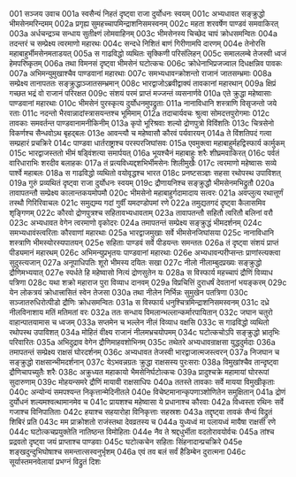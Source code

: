 001  सञ्जय उवाच
001a स्वसैन्यं निहतं दृष्ट्वा राजा दुर्योधनः स्वयम्
001c अभ्यधावत सङ्क्रुद्धो भीमसेनमरिन्दमम्
002a प्रगृह्य सुमहच्चापमिन्द्राशनिसमस्वनम्
002c महता शरवर्षेण पाण्डवं समवाकिरत्
003a अर्धचन्द्रञ्च सन्धाय सुतीक्ष्णं लोमवाहिनम्
003c भीमसेनस्य चिच्छेद चापं क्रोधसमन्वितः
004a तदन्तरं च सम्प्रेक्ष्य त्वरमाणो महारथः
004c सन्दधे निशितं बाणं गिरीणामपि दारणम्
004e तेनोरसि महाबाहुर्भीमसेनमताडयत्
005a स गाढविद्धो व्यथितः सृक्किणी परिसंलिहन्
005c समाललम्बे तेजस्वी ध्वजं हेमपरिष्कृतम्
006a तथा विमनसं दृष्ट्वा भीमसेनं घटोत्कचः
006c क्रोधेनाभिप्रजज्वाल दिधक्षन्निव पावकः
007a अभिमन्युमुखाश्चैव पाण्डवानां महारथाः
007c समभ्यधावन्क्रोशन्तो राजानं जातसम्भ्रमाः
008a सम्प्रेक्ष्य तानापततः सङ्क्रुद्धाञ्जातसम्भ्रमान्
008c भारद्वाजोऽब्रवीद्वाक्यं तावकानां महारथान्
009a क्षिप्रं गच्छत भद्रं वो राजानं परिरक्षत
009c संशयं परमं प्राप्तं मज्जन्तं व्यसनार्णवे
010a एते क्रुद्धा महेष्वासाः पाण्डवानां महारथाः
010c भीमसेनं पुरस्कृत्य दुर्योधनमुपद्रुताः
011a नानाविधानि शस्त्राणि विसृजन्तो जये रताः
011c नदन्तो भैरवान्नादांस्त्रासयन्तश्च भूमिमाम्
012a तदाचार्यवचः श्रुत्वा सोमदत्तपुरोगमाः
012c तावकाः समवर्तन्त पाण्डवानामनीकिनीम्
013a कृपो भूरिश्रवाः शल्यो द्रोणपुत्रो विविंशतिः
013c चित्रसेनो विकर्णश्च सैन्धवोऽथ बृहद्बलः
013e आवन्त्यौ च महेष्वासौ कौरवं पर्यवारयन्
014a ते विंशतिपदं गत्वा सम्प्रहारं प्रचक्रिरे
014c पाण्डवा धार्तराष्ट्राश्च परस्परजिघांसवः
015a एवमुक्त्वा महाबाहुर्महद्विस्फार्य कार्मुकम्
015c भारद्वाजस्ततो भीमं षड्विंशत्या समार्पयत्
016a भूयश्चैनं महाबाहुः शरैः शीघ्रमवाकिरत्
016c पर्वतं वारिधाराभिः शरदीव बलाहकः
017a तं प्रत्यविध्यद्दशभिर्भीमसेनः शिलीमुखैः
017c त्वरमाणो महेष्वासः सव्ये पार्श्वे महाबलः
018a स गाढविद्धो व्यथितो वयोवृद्धश्च भारत
018c प्रनष्टसञ्ज्ञः सहसा रथोपस्थ उपाविशत्
019a गुरुं प्रव्यथितं दृष्ट्वा राजा दुर्योधनः स्वयम्
019c द्रौणायनिश्च सङ्क्रुद्धौ भीमसेनमभिद्रुतौ
020a तावापतन्तौ सम्प्रेक्ष्य कालान्तकयमोपमौ
020c भीमसेनो महाबाहुर्गदामादाय सत्वरः
021a अवप्लुत्य रथात्तूर्णं तस्थौ गिरिरिवाचलः
021c समुद्यम्य गदां गुर्वीं यमदण्डोपमां रणे
022a तमुद्यतगदं दृष्ट्वा कैलासमिव शृङ्गिणम्
022c कौरवो द्रोणपुत्रश्च सहितावभ्यधावताम्
023a तावापतन्तौ सहितौ त्वरितौ बलिनां वरौ
023c अभ्यधावत वेगेन त्वरमाणो वृकोदरः
024a तमापतन्तं सम्प्रेक्ष्य सङ्क्रुद्धं भीमदर्शनम्
024c समभ्यधावंस्त्वरिताः कौरवाणां महारथाः
025a भारद्वाजमुखाः सर्वे भीमसेनजिघांसया
025c नानाविधानि शस्त्राणि भीमस्योरस्यपातयन्
025e सहिताः पाण्डवं सर्वे पीडयन्तः समन्ततः
026a तं दृष्ट्वा संशयं प्राप्तं पीड्यमानं महारथम्
026c अभिमन्युप्रभृतयः पाण्डवानां महारथाः
026e अभ्यधावन्परीप्सन्तः प्राणांस्त्यक्त्वा सुदुस्त्यजान्
027a अनूपाधिपतिः शूरो भीमस्य दयितः सखा
027c नीलो नीलाम्बुदप्रख्यः सङ्क्रुद्धो द्रौणिमभ्ययात्
027e स्पर्धते हि महेष्वासो नित्यं द्रोणसुतेन यः
028a स विस्फार्य महच्चापं द्रौणिं विव्याध पत्रिणा
028c यथा शक्रो महाराज पुरा विव्याध दानवम्
029a विप्रचित्तिं दुराधर्षं देवतानां भयङ्करम्
029c येन लोकत्रयं क्रोधात्त्रासितं स्वेन तेजसा
030a तथा नीलेन निर्भिन्नः सुमुखेन पतत्रिणा
030c सञ्जातरुधिरोत्पीडो द्रौणिः क्रोधसमन्वितः
031a स विस्फार्य धनुश्चित्रमिन्द्राशनिसमस्वनम्
031c दध्रे नीलविनाशाय मतिं मतिमतां वरः
032a ततः सन्धाय विमलान्भल्लान्कर्मारपायितान्
032c जघान चतुरो वाहान्पातयामास च ध्वजम्
033a सप्तमेन च भल्लेन नीलं विव्याध वक्षसि
033c स गाढविद्धो व्यथितो रथोपस्थ उपाविशत्
034a मोहितं वीक्ष्य राजानं नीलमभ्रचयोपमम्
034c घटोत्कचोऽपि सङ्क्रुद्धो भ्रातृभिः परिवारितः
035a अभिदुद्राव वेगेन द्रौणिमाहवशोभिनम्
035c तथेतरे अभ्यधावन्राक्षसा युद्धदुर्मदाः
036a तमापतन्तं सम्प्रेक्ष्य राक्षसं घोरदर्शनम्
036c अभ्यधावत तेजस्वी भारद्वाजात्मजस्त्वरन्
037a निजघान च सङ्क्रुद्धो राक्षसान्भीमदर्शनान्
037c येऽभवन्नग्रतः क्रुद्धा राक्षसस्य पुरःसराः
038a विमुखांश्चैव तान्दृष्ट्वा द्रौणिचापच्युतैः शरैः
038c अक्रुध्यत महाकायो भैमसेनिर्घटोत्कचः
039a प्रादुश्चक्रे महामायां घोररूपां सुदारुणाम्
039c मोहयन्समरे द्रौणिं मायावी राक्षसाधिपः
040a ततस्ते तावकाः सर्वे मायया विमुखीकृताः
040c अन्योन्यं समपश्यन्त निकृत्तान्मेदिनीतले
040e विचेष्टमानान्कृपणाञ्शोणितेन समुक्षितान्
041a द्रोणं दुर्योधनं शल्यमश्वत्थामानमेव च
041c प्रायशश्च महेष्वासा ये प्रधानाश्च कौरवाः
042a विध्वस्ता रथिनः सर्वे गजाश्च विनिपातिताः
042c हयाश्च सहयारोहा विनिकृत्ताः सहस्रशः
043a तद्दृष्ट्वा तावकं सैन्यं विद्रुतं शिबिरं प्रति
043c मम प्राक्रोशतो राजंस्तथा देवव्रतस्य च
044a युध्यध्वं मा पलायध्वं मायैषा राक्षसी रणे
044c घटोत्कचप्रयुक्तेति नातिष्ठन्त विमोहिताः
044e नैव ते श्रद्दधुर्भीता वदतोरावयोर्वचः
045a तांश्च प्रद्रवतो दृष्ट्वा जयं प्राप्ताश्च पाण्डवाः
045c घटोत्कचेन सहिताः सिंहनादान्प्रचक्रिरे
045e शङ्खदुन्दुभिघोषाश्च समन्तात्सस्वनुर्भृशम्
046a एवं तव बलं सर्वं हैडिम्बेन दुरात्मना
046c सूर्यास्तमनवेलायां प्रभग्नं विद्रुतं दिशः


